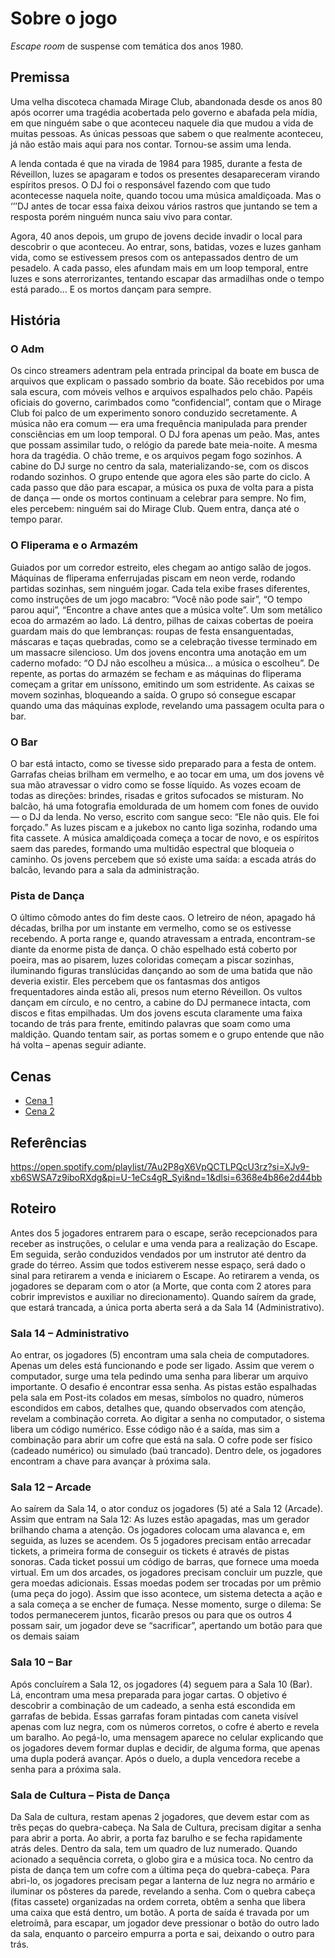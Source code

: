 # Sobre o jogo

*Escape room* de suspense com temática dos anos 1980.

## Premissa

Uma velha discoteca chamada Mirage Club, abandonada desde os anos 80 após ocorrer uma tragédia acobertada pelo governo e abafada pela mídia, em que ninguém sabe o que aconteceu naquele dia que mudou a vida de muitas pessoas. As únicas pessoas que sabem o que realmente aconteceu, já não estão mais aqui para nos contar. Tornou-se assim uma lenda.

A lenda contada é que na virada de 1984 para 1985, durante a festa de Réveillon, luzes se apagaram e todos os presentes desapareceram virando espíritos presos. O DJ foi o responsável fazendo com que tudo acontecesse naquela noite, quando tocou uma música amaldiçoada. Mas o ‘’’DJ antes de tocar essa faixa deixou vários rastros que juntando se tem a resposta porém ninguém nunca saiu vivo para contar.

Agora, 40 anos depois, um grupo de jovens decide invadir o local para descobrir o que aconteceu. Ao entrar, sons, batidas, vozes e luzes ganham vida, como se estivessem presos com os antepassados dentro de um pesadelo.
A cada passo, eles afundam mais em um loop temporal, entre luzes e sons aterrorizantes, tentando escapar das armadilhas onde o tempo está parado... E os mortos dançam para sempre.

## História

### O Adm

Os cinco streamers adentram pela entrada principal da boate em busca de arquivos que
explicam o passado sombrio da boate.
São recebidos por uma sala escura, com móveis velhos e arquivos espalhados pelo chão.
Papéis oficiais do governo, carimbados como “confidencial”, contam que o Mirage Club foi
palco de um experimento sonoro conduzido secretamente. A música não era comum — era
uma frequência manipulada para prender consciências em um loop temporal. O DJ fora
apenas um peão.
Mas, antes que possam assimilar tudo, o relógio da parede bate meia-noite. A mesma hora
da tragédia. O chão treme, e os arquivos pegam fogo sozinhos. A cabine do DJ surge no
centro da sala, materializando-se, com os discos rodando sozinhos.
O grupo entende que agora eles são parte do ciclo. A cada passo que dão para escapar, a
música os puxa de volta para a pista de dança — onde os mortos continuam a celebrar para
sempre.
No fim, eles percebem: ninguém sai do Mirage Club. Quem entra, dança até o tempo parar.

### O Fliperama e o Armazém

Guiados por um corredor estreito, eles chegam ao antigo salão de jogos. Máquinas de
fliperama enferrujadas piscam em neon verde, rodando partidas sozinhas, sem ninguém
jogar. Cada tela exibe frases diferentes, como instruções de um jogo macabro: “Você não
pode sair”, “O tempo parou aqui”, “Encontre a chave antes que a música volte”.
Um som metálico ecoa do armazém ao lado. Lá dentro, pilhas de caixas cobertas de poeira
guardam mais do que lembranças: roupas de festa ensanguentadas, máscaras e taças
quebradas, como se a celebração tivesse terminado em um massacre silencioso.
Um dos jovens encontra uma anotação em um caderno mofado: “O DJ não escolheu a
música… a música o escolheu”. De repente, as portas do armazém se fecham e as
máquinas do fliperama começam a gritar em uníssono, emitindo um som estridente. As
caixas se movem sozinhas, bloqueando a saída. O grupo só consegue escapar quando
uma das máquinas explode, revelando uma passagem oculta para o bar.

### O Bar

O bar está intacto, como se tivesse sido preparado para a festa de ontem. Garrafas cheias
brilham em vermelho, e ao tocar em uma, um dos jovens vê sua mão atravessar o vidro
como se fosse líquido. As vozes ecoam de todas as direções: brindes, risadas e gritos
sufocados se misturam.
No balcão, há uma fotografia emoldurada de um homem com fones de ouvido — o DJ da
lenda. No verso, escrito com sangue seco: “Ele não quis. Ele foi forçado.”
As luzes piscam e a jukebox no canto liga sozinha, rodando uma fita cassete. A música
amaldiçoada começa a tocar de novo, e os espíritos saem das paredes, formando uma
multidão espectral que bloqueia o caminho. Os jovens percebem que só existe uma saída: a
escada atrás do balcão, levando para a sala da administração.

### Pista de Dança

O último cômodo antes do fim deste caos. O letreiro de néon, apagado há décadas, brilha
por um instante em vermelho, como se os estivesse recebendo. A porta range e, quando
atravessam a entrada, encontram-se diante da enorme pista de dança. O chão espelhado
está coberto por poeira, mas ao pisarem, luzes coloridas começam a piscar sozinhas,
iluminando figuras translúcidas dançando ao som de uma batida que não deveria existir.
Eles percebem que os fantasmas dos antigos frequentadores ainda estão ali, presos num
eterno Réveillon. Os vultos dançam em círculo, e no centro, a cabine do DJ permanece
intacta, com discos e fitas empilhadas. Um dos jovens escuta claramente uma faixa tocando
de trás para frente, emitindo palavras que soam como uma maldição.
Quando tentam sair, as portas somem e o grupo entende que não há volta – apenas seguir
adiante.

## Cenas

- [Cena 1](./cena1.md)
- [Cena 2](./cena2.md)

## Referências 

https://open.spotify.com/playlist/7Au2P8gX6VpQCTLPQcU3rz?si=XJv9-xb6SWSA7z9iboRXdg&pi=U-1eCs4gR_Syi&nd=1&dlsi=6368e4b86e2d44bb

## Roteiro

Antes dos 5 jogadores entrarem para o escape, serão recepcionados para receber as instruções, o celular e uma venda para a realização do Escape.
Em seguida, serão conduzidos vendados por um instrutor até dentro da grade do térreo. Assim que todos estiverem nesse espaço, será dado o sinal para retirarem a venda e iniciarem o Escape.
Ao retirarem a venda, os jogadores se deparam com o ator (a Morte, que conta com 2 atores para cobrir imprevistos e auxiliar no direcionamento). Quando saírem da grade, que estará trancada, a única porta aberta será a da Sala 14 (Administrativo).

### Sala 14 – Administrativo

Ao entrar, os jogadores (5) encontram uma sala cheia de computadores. Apenas um deles está funcionando e pode ser ligado.
Assim que verem o computador, surge uma tela pedindo uma senha para liberar um arquivo importante. O desafio é encontrar essa senha. As pistas estão espalhadas pela sala em Post-its colados em mesas, símbolos no quadro, números escondidos em cabos, detalhes que, quando observados com atenção, revelam a combinação correta.
Ao digitar a senha no computador, o sistema libera um código numérico. Esse código não é a saída, mas sim a combinação para abrir um cofre que está na sala.
O cofre pode ser físico (cadeado numérico) ou simulado (baú trancado). Dentro dele, os jogadores encontram a chave para avançar à próxima sala.

### Sala 12 – Arcade

Ao saírem da Sala 14, o ator conduz os jogadores (5) até a Sala 12 (Arcade).
Assim que entram na Sala 12: As luzes estão apagadas, mas um gerador brilhando chama a atenção. Os jogadores colocam uma alavanca e, em seguida, as luzes se acendem. Os 5 jogadores precisam então arrecadar tickets, a primeira forma de conseguir  os tickets é através de pistas sonoras. Cada ticket possui um código de barras, que fornece uma moeda virtual. Em um dos arcades, os jogadores precisam concluir um puzzle, que gera moedas adicionais.
Essas moedas podem ser trocadas por um prêmio (uma peça do jogo). Assim que isso acontece, um sistema detecta a ação e a sala começa a se encher de fumaça.
Nesse momento, surge o dilema: Se todos permanecerem juntos, ficarão presos ou para que os outros 4 possam sair, um jogador deve se “sacrificar”, apertando um botão para que os demais saiam

### Sala 10 – Bar

Após concluírem a Sala 12, os jogadores (4) seguem para a Sala 10 (Bar).
Lá, encontram uma mesa preparada para jogar cartas. O objetivo é descobrir a combinação de um cadeado, a senha está escondida em garrafas de bebida. Essas garrafas foram pintadas com caneta visível apenas com luz negra, com os números corretos, o cofre é aberto e revela um baralho.
Ao pegá-lo, uma mensagem aparece no celular explicando que os jogadores devem formar duplas e decidir, de alguma forma, que apenas uma dupla poderá avançar.
 Após o duelo, a dupla vencedora recebe a senha para a próxima sala.

### Sala de Cultura – Pista de Dança

Da Sala de cultura, restam apenas 2 jogadores, que devem estar com as três peças do quebra-cabeça.
Na Sala de Cultura, precisam digitar a senha para abrir a porta. Ao abrir, a porta faz barulho e se fecha rapidamente atrás deles.
Dentro da sala, tem um quadro de luz numerado. Quando acionado a sequência correta, o globo gira e a música toca.
No centro da pista de dança tem um cofre com a última peça do quebra-cabeça. Para abri-lo, os jogadores precisam pegar a lanterna de luz negra no armário e iluminar os pôsteres da parede, revelando a senha.
Com o quebra cabeça (fitas cassete) organizadas na ordem correta, obtêm a senha que libera uma caixa que está dentro, um botão.
A porta de saída é travada por um eletroímã, para escapar, um jogador deve pressionar o botão do outro lado da sala, enquanto o parceiro empurra a porta e sai, deixando o outro para trás.
